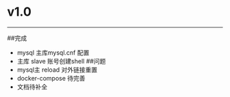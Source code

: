 # v1.0
****
##完成
* mysql 主库mysql.cnf 配置
* 主库 slave 账号创建shell
##问题
* mysql主 reload 对外链接重置
* docker-compose 待完善
* 文档待补全